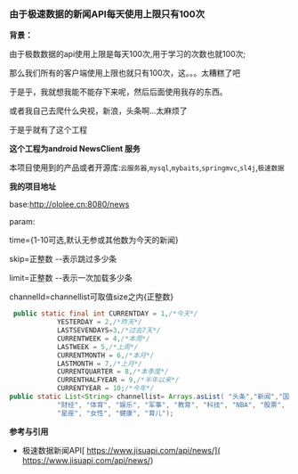 ### 由于极速数据的新闻API每天使用上限只有100次

**背景：**

由于极数数据的api使用上限是每天100次,用于学习的次数也就100次;

那么我们所有的客户端使用上限也就只有100次，这。。。太糟糕了吧

于是乎，我就想我能不能存下来呢，然后后面使用我存的东西。

或者我自己去爬什么央视，新浪，头条啊...太麻烦了

于是乎就有了这个工程

**这个工程为android NewsClient 服务**

本项目使用到的产品或者开源库:`云服务器`,`mysql`,`mybaits`,`springmvc`,`sl4j`,`极速数据`

**我的项目地址**

base:http://ololee.cn:8080/news

param:

time={1-10可选,默认无参或其他数为今天的新闻}

skip=正整数 --表示跳过多少条

limit=正整数 --表示一次加载多少条

channelId=channellist可取值size之内{正整数}

```java
 public static final int CURRENTDAY = 1,/*今天*/
            YESTERDAY = 2,/*昨天*/
            LASTSEVENDAYS=3,/*过去7天*/
            CURRENTWEEK = 4,/*本周*/
            LASTWEEK = 5,/*上周*/
            CURRENTMONTH = 6,/*本月*/
            LASTMONTH = 7,/*上月*/
            CURRENTQUARTER = 8,/*本季度*/
            CURRENTHALFYEAR = 9,/*半年以来*/
            CURRENTYEAR = 10;/*今年*/
public static List<String> channellist= Arrays.asList( "头条","新闻","国内","国际","政治",
            "财经", "体育", "娱乐", "军事", "教育", "科技", "NBA", "股票",
            "星座", "女性", "健康", "育儿");
```



**参考与引用**

- 极速数据新闻API[ https://www.jisuapi.com/api/news/]( https://www.jisuapi.com/api/news/)